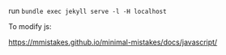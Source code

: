 run ```bundle exec jekyll serve -l -H localhost```


To modify js:

https://mmistakes.github.io/minimal-mistakes/docs/javascript/